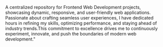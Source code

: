 A centralized repository for Frontend Web Development projects, showcasing dynamic, responsive, and user-friendly web applications. Passionate about crafting seamless user experiences, I have dedicated hours in refining my skills, optimizing performance, and staying ahead of industry trends.This commitment to excellence drives me to continuously experiment, innovate, and push the boundaries of modern web development."
